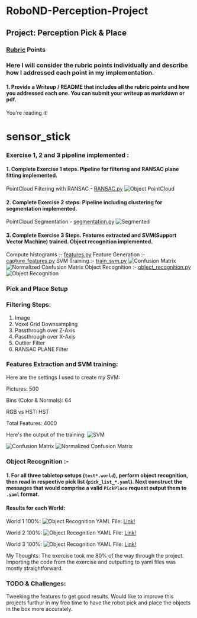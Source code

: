 # RoboND-Perception-Project
## Project: Perception Pick & Place
### [Rubric](https://review.udacity.com/#!/rubrics/1067/view) Points
### Here I will consider the rubric points individually and describe how I addressed each point in my implementation.  

#### 1. Provide a Writeup / README that includes all the rubric points and how you addressed each one.  You can submit your writeup as markdown or pdf.  

You're reading it!

# sensor_stick
### Exercise 1, 2 and 3 pipeline implemented :
#### 1. Complete Exercise 1 steps. Pipeline for filtering and RANSAC plane fitting implemented.
PointCloud Filtering with RANSAC - [RANSAC.py](https://github.com/rohitwesley/sensor_stick/blob/master/scripts/RANSAC.py)
![Object PointCloud](https://github.com/rohitwesley/sensor_stick/blob/master/images/object_pointcloud.png)

#### 2. Complete Exercise 2 steps: Pipeline including clustering for segmentation implemented.  
PointCloud Segmentation - [segmentation.py](https://github.com/rohitwesley/sensor_stick/blob/master/scripts/segmentation.py)
![Segmented](https://github.com/rohitwesley/sensor_stick/blob/master/images/color_cluster.png)

#### 3. Complete Exercise 3 Steps.  Features extracted and SVM(Support Vector Machine) trained.  Object recognition implemented.
Compute histograms :- [features.py](https://github.com/rohitwesley/sensor_stick/blob/master/src/sensor_stick/features.py)
Feature Generation :- [capture_features.py](https://github.com/rohitwesley/sensor_stick/blob/master/scripts/capture_features.py)
SVM Training :- [train_svm.py](https://github.com/rohitwesley/sensor_stick/blob/master/scripts/train_svm.py)
![Confusion Matrix](https://github.com/rohitwesley/sensor_stick/blob/master/images/confusion_matrix.png)
![Normalized Confusion Matrix](https://github.com/rohitwesley/sensor_stick/blob/master/images/normailzed_confusion_matrix.png)
Object Recognition :- [object_recognition.py](https://github.com/rohitwesley/sensor_stick/blob/master/scripts/object_recognition.py)
![Object Recognition](https://github.com/rohitwesley/sensor_stick/blob/master/images/object_recognition.png)

### Pick and Place Setup


### Filtering Steps:
1. Image
2. Voxel Grid Downsampling
3. Passthrough over Z-Axis
4. Passthrough over X-Axis
5. Outlier Filter
6. RANSAC PLANE Filter

### Features Extraction and SVM training:
Here are the settings I used to create my SVM:

Pictures: 500

Bins (Color & Normals): 64

RGB vs HST: HST

Total Features: 4000

Here's the output of the training:
![SVM](https://github.com/rohitwesley/RoboND-Perception-Project/blob/master/images/svmresult1.png)

![Confusion Matrix](https://github.com/rohitwesley/RoboND-Perception-Project/blob/master/images/confusion_matrix3.png)
![Normalized Confusion Matrix](https://github.com/rohitwesley/RoboND-Perception-Project/blob/master/images/normalized_confusion_matrix3.png)

### Object Recognition :- 

#### 1. For all three tabletop setups (`test*.world`), perform object recognition, then read in respective pick list (`pick_list_*.yaml`). Next construct the messages that would comprise a valid `PickPlace` request output them to `.yaml` format.
#### Results for each World:
World 1 100%:
![Object Recognition](https://github.com/rohitwesley/RoboND-Perception-Project/blob/master/images/object_recognition_world1.png)
YAML File: [Link!](https://github.com/rohitwesley/RoboND-Perception-Project/blob/master/pr2_robot/scripts/output_1.yaml)

World 2 100%:
![Object Recognition](https://github.com/rohitwesley/RoboND-Perception-Project/blob/master/images/object_recognition_world2.png)
YAML File: [Link!](https://github.com/rohitwesley/RoboND-Perception-Project/blob/master/pr2_robot/scripts/output_2.yaml)

World 3 100%:
![Object Recognition](https://github.com/rohitwesley/RoboND-Perception-Project/blob/master/images/object_recognition_world3.png)
YAML File: [Link!](https://github.com/rohitwesley/RoboND-Perception-Project/blob/master/pr2_robot/scripts/output_3.yaml)

My Thoughts:
The exercise took me 80% of the way through the project. Importing the code from the exercise and outputting to yaml files was mostly straightforward. 

### TODO & Challenges:
Tweeking the features to get good results.
Would like to improve this projects furthur in my free time to have the robot pick and place the objects in the box more accurately.
